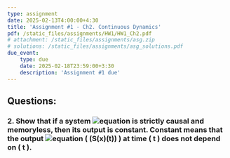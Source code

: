 ```yaml
---
type: assignment
date: 2025-02-13T4:00:00+4:30
title: 'Assignment #1 - Ch2. Continuous Dynamics'
pdf: /static_files/assignments/HW1/HW1_Ch2.pdf
# attachment: /static_files/assignments/asg.zip
# solutions: /static_files/assignments/asg_solutions.pdf
due_event: 
    type: due
    date: 2025-02-18T23:59:00+3:30
    description: 'Assignment #1 due'
---
```


## Questions:

### 2. Show that if a system ![equation](https://latex.codecogs.com/png.image?A^\mathbb{R}%20\rightarrow%20B^\mathbb{R}) is **strictly causal** and **memoryless**, then its output is constant. Constant means that the output ![equation](https://latex.codecogs.com/png.image?(S(x))(t)) \( (S(x)(t)) \)  at time \( t \) does not depend on \( t \).